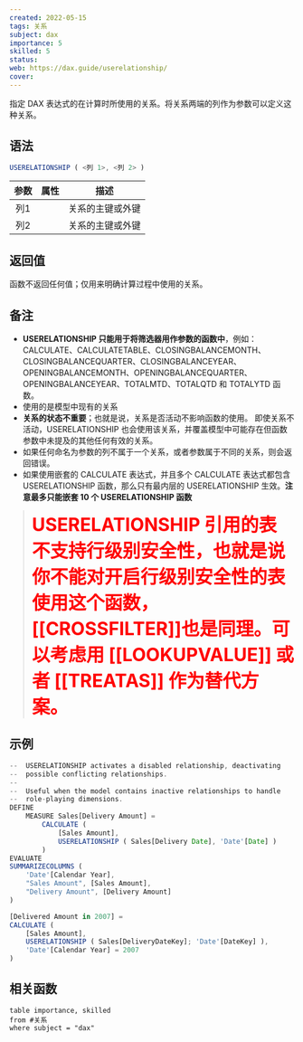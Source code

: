 ```yaml
---
created: 2022-05-15
tags: 关系
subject: dax
importance: 5
skilled: 5
status:
web: https://dax.guide/userelationship/
cover: 
---
```


指定 DAX 表达式的在计算时所使用的关系。将关系两端的列作为参数可以定义这种关系。

## 语法

```js
USERELATIONSHIP ( <列 1>, <列 2> )
```

| 参数 | 属性 |       描述       |
|:----:|:----:|:----------------:|
| 列1  |      | 关系的主键或外键 |
| 列2  |      | 关系的主键或外键 |


## 返回值

函数不返回任何值；仅用来明确计算过程中使用的关系。

## 备注

-   **USERELATIONSHIP 只能用于将筛选器用作参数的函数中**，例如：CALCULATE、CALCULATETABLE、CLOSINGBALANCEMONTH、CLOSINGBALANCEQUARTER、CLOSINGBALANCEYEAR、OPENINGBALANCEMONTH、OPENINGBALANCEQUARTER、OPENINGBALANCEYEAR、TOTALMTD、TOTALQTD 和 TOTALYTD 函数。
-   使用的是模型中现有的关系
-   **关系的状态不重要**；也就是说，关系是否活动不影响函数的使用。 即使关系不活动，USERELATIONSHIP 也会使用该关系，并覆盖模型中可能存在但函数参数中未提及的其他任何有效的关系。
-   如果任何命名为参数的列不属于一个关系，或者参数属于不同的关系，则会返回错误。
-   如果使用嵌套的 CALCULATE 表达式，并且多个 CALCULATE 表达式都包含 USERELATIONSHIP 函数，那么只有最内层的 USERELATIONSHIP 生效。**注意最多只能嵌套 10 个 USERELATIONSHIP 函数**

>**<font color="red" size=6>USERELATIONSHIP 引用的表不支持行级别安全性，也就是说你不能对开启行级别安全性的表使用这个函数，[[CROSSFILTER]]也是同理。可以考虑用 [[LOOKUPVALUE]] 或者 [[TREATAS]] 作为替代方案。 </font>**

## 示例

```js
--  USERELATIONSHIP activates a disabled relationship, deactivating
--  possible conflicting relationships.
--
--  Useful when the model contains inactive relationships to handle
--  role-playing dimensions.
DEFINE
    MEASURE Sales[Delivery Amount] =
        CALCULATE (
            [Sales Amount],
            USERELATIONSHIP ( Sales[Delivery Date], 'Date'[Date] )
        )
EVALUATE
SUMMARIZECOLUMNS (
    'Date'[Calendar Year],
    "Sales Amount", [Sales Amount],
    "Delivery Amount", [Delivery Amount]
)
```

```js
[Delivered Amount in 2007] = 
CALCULATE (
    [Sales Amount],
    USERELATIONSHIP ( Sales[DeliveryDateKey]; 'Date'[DateKey] ),
    'Date'[Calendar Year] = 2007
)
```

## 相关函数
```dataview
table importance, skilled
from #关系
where subject = "dax"
```